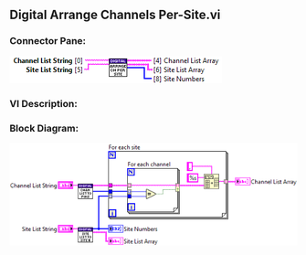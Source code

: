 ## **Digital Arrange Channels Per-Site.vi**
### Connector Pane:
![alt text](/docs/images/Instrument%20Control/Digital/SubVIs/Digital%20Arrange%20Channels%20Per-Site.vic.png "Digital Arrange Channels Per-Site.vi connector pane")

### VI Description:


### Block Diagram:
![alt text](/docs/images/Instrument%20Control/Digital/SubVIs/Digital%20Arrange%20Channels%20Per-Site.vid.png "Digital Arrange Channels Per-Site.vi block diagram")
